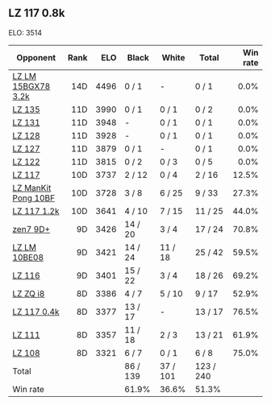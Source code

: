 ## LZ 117 0.8k ##

ELO: 3514

Opponent | Rank | ELO | Black | White | Total | Win rate
---------|-----:|----:|-------|-------|-------|-------:
[LZ LM 15BGX78 3.2k](LZ%20LM%2015BGX78%203.2k.md) | 14D | 4496 | 0 / 1 | - | 0 / 1 | 0.0%
[LZ 135](LZ%20135.md) | 11D | 3990 | 0 / 1 | 0 / 1 | 0 / 2 | 0.0%
[LZ 131](LZ%20131.md) | 11D | 3948 | - | 0 / 1 | 0 / 1 | 0.0%
[LZ 128](LZ%20128.md) | 11D | 3928 | - | 0 / 1 | 0 / 1 | 0.0%
[LZ 127](LZ%20127.md) | 11D | 3879 | 0 / 1 | - | 0 / 1 | 0.0%
[LZ 122](LZ%20122.md) | 11D | 3815 | 0 / 2 | 0 / 3 | 0 / 5 | 0.0%
[LZ 117](LZ%20117.md) | 10D | 3737 | 2 / 12 | 0 / 4 | 2 / 16 | 12.5%
[LZ ManKit Pong 10BF](LZ%20ManKit%20Pong%2010BF.md) | 10D | 3728 | 3 / 8 | 6 / 25 | 9 / 33 | 27.3%
[LZ 117 1.2k](LZ%20117%201.2k.md) | 10D | 3641 | 4 / 10 | 7 / 15 | 11 / 25 | 44.0%
[zen7 9D+](zen7%209D+.md) | 9D | 3426 | 14 / 20 | 3 / 4 | 17 / 24 | 70.8%
[LZ LM 10BE08](LZ%20LM%2010BE08.md) | 9D | 3421 | 14 / 24 | 11 / 18 | 25 / 42 | 59.5%
[LZ 116](LZ%20116.md) | 9D | 3401 | 15 / 22 | 3 / 4 | 18 / 26 | 69.2%
[LZ ZQ i8](LZ%20ZQ%20i8.md) | 8D | 3386 | 4 / 7 | 5 / 10 | 9 / 17 | 52.9%
[LZ 117 0.4k](LZ%20117%200.4k.md) | 8D | 3377 | 13 / 17 | - | 13 / 17 | 76.5%
[LZ 111](LZ%20111.md) | 8D | 3357 | 11 / 18 | 2 / 3 | 13 / 21 | 61.9%
[LZ 108](LZ%20108.md) | 8D | 3321 | 6 / 7 | 0 / 1 | 6 / 8 | 75.0%
Total | | | 86 / 139 | 37 / 101 | 123 / 240 | 
Win rate| | | 61.9% | 36.6% | 51.3% | 
